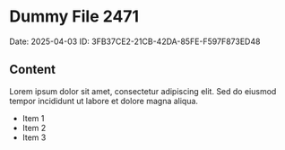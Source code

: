 # Dummy File 2471

Date: 2025-04-03
ID: 3FB37CE2-21CB-42DA-85FE-F597F873ED48

## Content

Lorem ipsum dolor sit amet, consectetur adipiscing elit.
Sed do eiusmod tempor incididunt ut labore et dolore magna aliqua.

* Item 1
* Item 2
* Item 3

